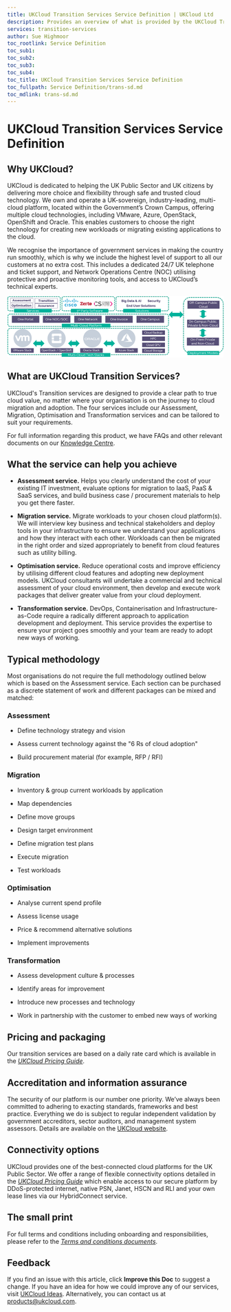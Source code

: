 ```yaml
---
title: UKCloud Transition Services Service Definition | UKCloud Ltd
description: Provides an overview of what is provided by the UKCloud Transition Services service
services: transition-services
author: Sue Highmoor
toc_rootlink: Service Definition
toc_sub1: 
toc_sub2:
toc_sub3:
toc_sub4:
toc_title: UKCloud Transition Services Service Definition
toc_fullpath: Service Definition/trans-sd.md
toc_mdlink: trans-sd.md
---
```


# UKCloud Transition Services Service Definition

## Why UKCloud?

UKCloud is dedicated to helping the UK Public Sector and UK citizens by delivering more choice and flexibility through safe and trusted cloud technology. We own and operate a UK-sovereign, industry-leading, multi-cloud platform, located within the Government’s Crown Campus, offering multiple cloud technologies, including VMware, Azure, OpenStack, OpenShift and Oracle. This enables customers to choose the right technology for creating new workloads or migrating existing applications to the cloud.

We recognise the importance of government services in making the country run smoothly, which is why we include the highest level of support to all our customers at no extra cost. This includes a dedicated 24/7 UK telephone and ticket support, and Network Operations Centre (NOC) utilising protective and proactive monitoring tools, and access to UKCloud’s technical experts.

![UKCloud services](images/ukc-services.png)

## What are UKCloud Transition Services?

UKCloud's Transition services are designed to provide a clear path to true cloud value, no matter where your organisation is on the journey to cloud migration and adoption. The four services include our Assessment, Migration, Optimisation and Transformation services and can be tailored to suit your requirements.

For full information regarding this product, we have FAQs and other relevant documents on our [Knowledge Centre](https://docs.ukcloud.com).

## What the service can help you achieve

- **Assessment service.** Helps you clearly understand the cost of your existing IT investment, evaluate options for migration to IaaS, PaaS & SaaS services, and build business case / procurement materials to help you get there faster.

- **Migration service.** Migrate workloads to your chosen cloud platform(s). We will interview key business and technical stakeholders and deploy tools in your infrastructure to ensure we understand your applications and how they interact with each other. Workloads can then be migrated in the right order and sized appropriately to benefit from cloud features such as utility billing.

- **Optimisation service.** Reduce operational costs and improve efficiency by utilising different cloud features and adopting new deployment models. UKCloud consultants will undertake a commercial and technical assessment of your cloud environment, then develop and execute work packages that deliver greater value from your cloud deployment.

- **Transformation service.** DevOps, Containerisation and Infrastructure-as-Code require a radically different approach to application development and deployment. This service provides the expertise to ensure your project goes smoothly and your team are ready to adopt new ways of working.

## Typical methodology

Most organisations do not require the full methodology outlined below which is based on the Assessment service. Each section can be purchased as a discrete statement of work and different packages can be mixed and matched:

### Assessment

- Define technology strategy and vision

- Assess current technology against the "6 Rs of cloud adoption"

- Build procurement material (for example, RFP / RFI)

### Migration

- Inventory & group current workloads by application

- Map dependencies

- Define move groups

- Design target environment

- Define migration test plans

- Execute migration

- Test workloads

### Optimisation

- Analyse current spend profile

- Assess license usage

- Price & recommend alternative solutions

- Implement improvements

### Transformation

- Assess development culture & processes

- Identify areas for improvement

- Introduce new processes and technology

- Work in partnership with the customer to embed new ways of working

## Pricing and packaging

Our transition services are based on a daily rate card which is available in the [*UKCloud Pricing Guide*](https://ukcloud.com/wp-content/uploads/2019/06/ukcloud-pricing-guide-11.0.pdf).

## Accreditation and information assurance

The security of our platform is our number one priority. We’ve always been committed to adhering to exacting standards, frameworks and best practice. Everything we do is subject to regular independent validation by government accreditors, sector auditors, and management system assessors. Details are available on the [UKCloud website](https://ukcloud.com/governance/).

## Connectivity options

UKCloud provides one of the best-connected cloud platforms for the UK Public Sector. We offer a range of flexible connectivity options detailed in the [*UKCloud Pricing Guide*](https://ukcloud.com/wp-content/uploads/2019/06/ukcloud-pricing-guide-11.0.pdf) which enable access to our secure platform by DDoS-protected internet, native PSN, Janet, HSCN and RLI and your own lease lines via our HybridConnect service.

## The small print

For full terms and conditions including onboarding and responsibilities, please refer to the [*Terms and conditions documents*](../other/other-ref-terms-and-conditions.md).

## Feedback

If you find an issue with this article, click **Improve this Doc** to suggest a change. If you have an idea for how we could improve any of our services, visit [UKCloud Ideas](https://ideas.ukcloud.com). Alternatively, you can contact us at <products@ukcloud.com>.
